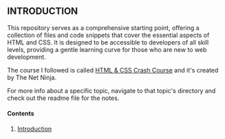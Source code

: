 ## INTRODUCTION
This repository serves as a comprehensive starting point, offering a collection of files and code snippets that cover the essential aspects of HTML and CSS. It is designed to be accessible to developers of all skill levels, providing a gentle learning curve for those who are new to web development.


The course I followed is called [HTML & CSS Crash Course](https://www.youtube.com/playlist?list=PL4cUxeGkcC9ivBf_eKCPIAYXWzLlPAm6G) and it's created by The Net Ninja.

For more info about a specific topic, navigate to that topic's directory and check out the readme file for the notes.

#### Contents

1. [Introduction](/01-introduction/)